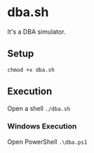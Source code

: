 # dba.sh

It's a DBA simulator.

## Setup

`chmod +x dba.sh`

## Execution

Open a shell
`./dba.sh`

### Windows Execution

Open PowerShell
`.\dba.ps1`